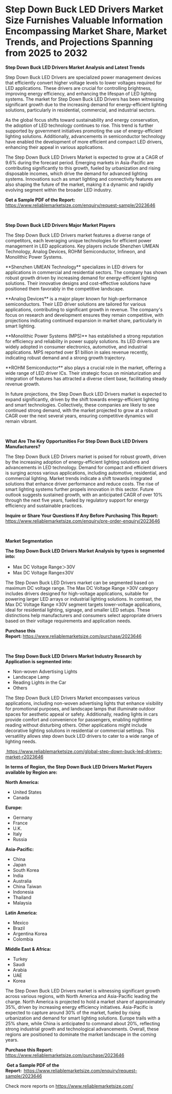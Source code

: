 <p><h1>Step Down Buck LED Drivers Market Size Furnishes Valuable Information Encompassing Market Share, Market Trends, and Projections Spanning from 2025 to 2032</h1></p><p><strong>Step Down Buck LED Drivers Market Analysis and Latest Trends</strong></p>
<p><p>Step Down Buck LED Drivers are specialized power management devices that efficiently convert higher voltage levels to lower voltages required for LED applications. These drivers are crucial for controlling brightness, improving energy efficiency, and enhancing the lifespan of LED lighting systems. The market for Step Down Buck LED Drivers has been witnessing significant growth due to the increasing demand for energy-efficient lighting solutions, particularly in residential, commercial, and industrial sectors.</p><p>As the global focus shifts toward sustainability and energy conservation, the adoption of LED technology continues to rise. This trend is further supported by government initiatives promoting the use of energy-efficient lighting solutions. Additionally, advancements in semiconductor technology have enabled the development of more efficient and compact LED drivers, enhancing their appeal in various applications.</p><p>The Step Down Buck LED Drivers Market is expected to grow at a CAGR of 9.6% during the forecast period. Emerging markets in Asia-Pacific are contributing significantly to this growth, fueled by urbanization and rising disposable incomes, which drive the demand for advanced lighting systems. Innovations such as smart lighting and connectivity features are also shaping the future of the market, making it a dynamic and rapidly evolving segment within the broader LED industry.</p></p>
<p><strong>Get a Sample PDF of the Report:&nbsp;</strong> <a href="https://www.reliablemarketsize.com/enquiry/request-sample/2023646?utm_campaign=2526&utm_medium=2&utm_source=Github&utm_content=ia&utm_term=29032025&utm_id=step-down-buck-led-drivers">https://www.reliablemarketsize.com/enquiry/request-sample/2023646</a></p>
<p>&nbsp;</p>
<p><strong>Step Down Buck LED Drivers Major Market Players</strong></p>
<p><p>The Step Down Buck LED Drivers market features a diverse range of competitors, each leveraging unique technologies for efficient power management in LED applications. Key players include Shenzhen UMEAN Technology, Analog Devices, ROHM Semiconductor, Infineon, and Monolithic Power Systems.</p><p>**Shenzhen UMEAN Technology** specializes in LED drivers for applications in commercial and residential sectors. The company has shown robust growth driven by increasing demand for energy-efficient lighting solutions. Their innovative designs and cost-effective solutions have positioned them favorably in the competitive landscape.</p><p>**Analog Devices** is a major player known for high-performance semiconductors. Their LED driver solutions are tailored for various applications, contributing to significant growth in revenue. The company's focus on research and development ensures they remain competitive, with projections indicating continued expansion in market share, particularly in smart lighting.</p><p>**Monolithic Power Systems (MPS)** has established a strong reputation for efficiency and reliability in power supply solutions. Its LED drivers are widely adopted in consumer electronics, automotive, and industrial applications. MPS reported over $1 billion in sales revenue recently, indicating robust demand and a strong growth trajectory.</p><p>**ROHM Semiconductor** also plays a crucial role in the market, offering a wide range of LED driver ICs. Their strategic focus on miniaturization and integration of features has attracted a diverse client base, facilitating steady revenue growth.</p><p>In future projections, the Step Down Buck LED Drivers market is expected to expand significantly, driven by the shift towards energy-efficient lighting and smart technologies. Collectively, these companies are likely to see continued strong demand, with the market projected to grow at a robust CAGR over the next several years, ensuring competitive dynamics will remain vibrant.</p></p>
<p>&nbsp;</p>
<p><strong>What Are The Key Opportunities For Step Down Buck LED Drivers Manufacturers?</strong></p>
<p><p>The Step Down Buck LED Drivers market is poised for robust growth, driven by the increasing adoption of energy-efficient lighting solutions and advancements in LED technology. Demand for compact and efficient drivers is surging across various applications, including automotive, residential, and commercial lighting. Market trends indicate a shift towards integrated solutions that enhance driver performance and reduce costs. The rise of smart lighting systems further propels innovation in this sector. Future outlook suggests sustained growth, with an anticipated CAGR of over 10% through the next five years, fueled by regulatory support for energy efficiency and sustainable practices.</p></p>
<p><strong>Inquire or Share Your Questions If Any Before Purchasing This Report:</strong> <a href="https://www.reliablemarketsize.com/enquiry/pre-order-enquiry/2023646?utm_campaign=2526&utm_medium=2&utm_source=Github&utm_content=ia&utm_term=29032025&utm_id=step-down-buck-led-drivers">https://www.reliablemarketsize.com/enquiry/pre-order-enquiry/2023646</a></p>
<p>&nbsp;</p>
<p><strong>Market Segmentation</strong></p>
<p><strong>The Step Down Buck LED Drivers Market Analysis by types is segmented into:</strong></p>
<p><ul><li>Max DC Voltage Range＞30V</li><li>Max DC Voltage Range≤30V</li></ul></p>
<p><p>The Step Down Buck LED Drivers market can be segmented based on maximum DC voltage range. The Max DC Voltage Range >30V category includes drivers designed for high-voltage applications, suitable for powering larger LED arrays or industrial lighting solutions. In contrast, the Max DC Voltage Range ≤30V segment targets lower-voltage applications, ideal for residential lighting, signage, and smaller LED setups. These distinctions help manufacturers and consumers select appropriate drivers based on their voltage requirements and application needs.</p></p>
<p><strong>Purchase this Report:&nbsp;</strong><a href="https://www.reliablemarketsize.com/purchase/2023646?utm_campaign=2526&utm_medium=2&utm_source=Github&utm_content=ia&utm_term=29032025&utm_id=step-down-buck-led-drivers">https://www.reliablemarketsize.com/purchase/2023646</a></p>
<p>&nbsp;</p>
<p><strong>The Step Down Buck LED Drivers Market Industry Research by Application is segmented into:</strong></p>
<p><ul><li>Non-woven Advertising Lights</li><li>Landscape Lamp</li><li>Reading Lights in the Car</li><li>Others</li></ul></p>
<p><p>The Step Down Buck LED Drivers Market encompasses various applications, including non-woven advertising lights that enhance visibility for promotional purposes, and landscape lamps that illuminate outdoor spaces for aesthetic appeal or safety. Additionally, reading lights in cars provide comfort and convenience for passengers, enabling nighttime reading without disturbing others. Other applications might include decorative lighting solutions in residential or commercial settings. This versatility allows step down buck LED drivers to cater to a wide range of lighting needs.</p></p>
<p><a href="https://www.reliablemarketsize.com/global-step-down-buck-led-drivers-market-r2023646?utm_campaign=2526&utm_medium=2&utm_source=Github&utm_content=ia&utm_term=29032025&utm_id=step-down-buck-led-drivers">&nbsp;https://www.reliablemarketsize.com/global-step-down-buck-led-drivers-market-r2023646</a></p>
<p><strong>In terms of Region, the Step Down Buck LED Drivers Market Players available by Region are:</strong></p>
<p>
    <p> <strong> North America: </strong>
        <ul>
            <li>United States</li>
            <li>Canada</li>
        </ul>
        </p> 
    <p> <strong> Europe: </strong>
        <ul>
            <li>Germany</li>
            <li>France</li>
            <li>U.K.</li>
            <li>Italy</li>
            <li>Russia</li>
        </ul>
        </p> 
    <p> <strong> Asia-Pacific: </strong>
        <ul>
            <li>China</li>
            <li>Japan</li>
            <li>South Korea</li>
            <li>India</li>
            <li>Australia</li>
            <li>China Taiwan</li>
            <li>Indonesia</li>
            <li>Thailand</li>
            <li>Malaysia</li>
        </ul>
        </p> 
    <p> <strong> Latin America: </strong>
        <ul>
            <li>Mexico</li>
            <li>Brazil</li>
            <li>Argentina Korea</li>
            <li>Colombia</li>
        </ul>
        </p> 
    <p> <strong> Middle East & Africa: </strong>
        <ul>
            <li>Turkey</li>
            <li>Saudi</li>
            <li>Arabia</li>
            <li>UAE</li>
            <li>Korea</li>
        </ul>
    </p>
    </p>
<p><p>The Step Down Buck LED Drivers market is witnessing significant growth across various regions, with North America and Asia-Pacific leading the charge. North America is projected to hold a market share of approximately 35%, driven by increasing energy efficiency initiatives. Asia-Pacific is expected to capture around 30% of the market, fueled by rising urbanization and demand for smart lighting solutions. Europe trails with a 25% share, while China is anticipated to command about 20%, reflecting strong industrial growth and technological advancements. Overall, these regions are positioned to dominate the market landscape in the coming years.</p></p>
<p><strong>Purchase this Report: </strong><a href="https://www.reliablemarketsize.com/purchase/2023646?utm_campaign=2526&utm_medium=2&utm_source=Github&utm_content=ia&utm_term=29032025&utm_id=step-down-buck-led-drivers">https://www.reliablemarketsize.com/purchase/2023646</a></p>
<p>&nbsp;<strong>Get a Sample PDF of the Report:&nbsp;&nbsp;</strong><a href="https://www.reliablemarketsize.com/enquiry/request-sample/2023646?utm_campaign=2526&utm_medium=2&utm_source=Github&utm_content=ia&utm_term=29032025&utm_id=step-down-buck-led-drivers">https://www.reliablemarketsize.com/enquiry/request-sample/2023646</a></p>
<p><strong></strong></p>
<p>Check more reports on <a href="https://www.reliablemarketsize.com/?utm_campaign=2526&utm_medium=2&utm_source=Github&utm_content=ia&utm_term=29032025&utm_id=step-down-buck-led-drivers">https://www.reliablemarketsize.com/</a></p>